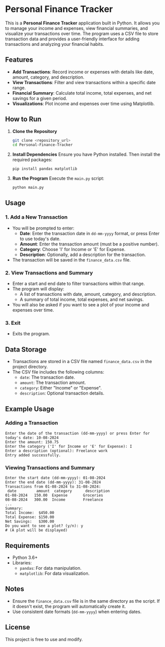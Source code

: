 
# Personal Finance Tracker

This is a **Personal Finance Tracker** application built in Python. It allows you to manage your income and expenses, view financial summaries, and visualize your transactions over time. The program uses a CSV file to store transaction data and provides a user-friendly interface for adding transactions and analyzing your financial habits.

## Features

- **Add Transactions**: Record income or expenses with details like date, amount, category, and description.
- **View Transactions**: Filter and view transactions within a specific date range.
- **Financial Summary**: Calculate total income, total expenses, and net savings for a given period.
- **Visualizations**: Plot income and expenses over time using Matplotlib.

## How to Run

1. **Clone the Repository**
   ```bash
   git clone <repository_url>
   cd Personal-Finance-Tracker
   ```

2. **Install Dependencies**
   Ensure you have Python installed. Then install the required packages:
   ```bash
   pip install pandas matplotlib
   ```

3. **Run the Program**
   Execute the `main.py` script:
   ```bash
   python main.py
   ```

## Usage

### 1. Add a New Transaction
- You will be prompted to enter:
  - **Date**: Enter the transaction date in `dd-mm-yyyy` format, or press Enter to use today's date.
  - **Amount**: Enter the transaction amount (must be a positive number).
  - **Category**: Choose 'I' for Income or 'E' for Expense.
  - **Description**: Optionally, add a description for the transaction.
- The transaction will be saved in the `finance_data.csv` file.

### 2. View Transactions and Summary
- Enter a start and end date to filter transactions within that range.
- The program will display:
  - A list of transactions with date, amount, category, and description.
  - A summary of total income, total expenses, and net savings.
- You will also be asked if you want to see a plot of your income and expenses over time.

### 3. Exit
- Exits the program.

## Data Storage
- Transactions are stored in a CSV file named `finance_data.csv` in the project directory.
- The CSV file includes the following columns:
  - `date`: The transaction date.
  - `amount`: The transaction amount.
  - `category`: Either "Income" or "Expense".
  - `description`: Optional transaction details.

## Example Usage

### Adding a Transaction
```
Enter the date of the transaction (dd-mm-yyyy) or press Enter for today's date: 10-08-2024
Enter the amount: 150.75
Enter the category ('I' for Income or 'E' for Expense): I
Enter a description (optional): Freelance work
Entry added successfully.
```

### Viewing Transactions and Summary
```
Enter the start date (dd-mm-yyyy): 01-08-2024
Enter the end date (dd-mm-yyyy): 31-08-2024
Transactions from 01-08-2024 to 31-08-2024:
 date         amount  category      description
01-08-2024   150.00  Expense       Groceries
08-08-2024   300.00  Income        Freelance
...
Summary:
Total Income:  $450.00
Total Expense: $150.00
Net Savings:   $300.00
Do you want to see a plot? (y/n): y
# (A plot will be displayed)
```

## Requirements
- Python 3.6+
- Libraries:
  - `pandas`: For data manipulation.
  - `matplotlib`: For data visualization.

## Notes
- Ensure the `finance_data.csv` file is in the same directory as the script. If it doesn't exist, the program will automatically create it.
- Use consistent date formats (`dd-mm-yyyy`) when entering dates.

## License
This project is free to use and modify.
